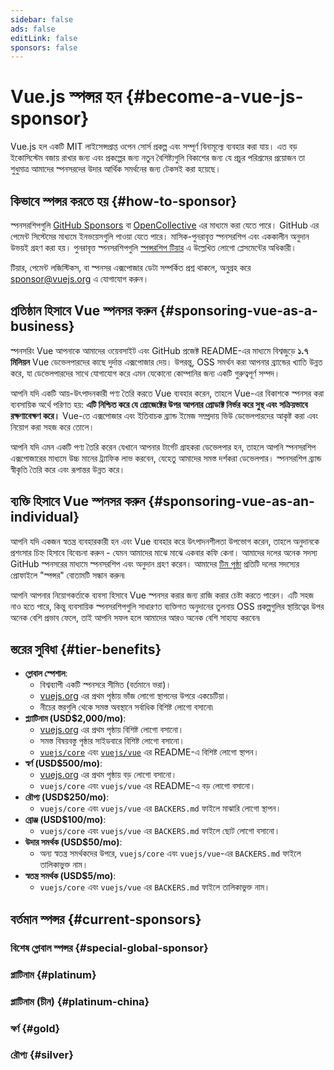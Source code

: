 ```yaml
---
sidebar: false
ads: false
editLink: false
sponsors: false
---
```


<script setup>
import SponsorsGroup from '@theme/components/SponsorsGroup.vue'
</script>

# Vue.js স্পন্সর হন {#become-a-vue-js-sponsor}

Vue.js হল একটি MIT লাইসেন্সপ্রাপ্ত ওপেন সোর্স প্রকল্প এবং সম্পূর্ণ বিনামূল্যে ব্যবহার করা যায়।
এত বড় ইকোসিস্টেম বজায় রাখার জন্য এবং প্রকল্পের জন্য নতুন বৈশিষ্ট্যগুলি বিকাশের জন্য যে প্রচুর পরিশ্রমের প্রয়োজন তা শুধুমাত্র আমাদের স্পনসরদের উদার আর্থিক সমর্থনের জন্য টেকসই করা হয়েছে।

## কিভাবে স্পন্সর করতে হয় {#how-to-sponsor}

স্পনসরশিপগুলি [GitHub Sponsors](https://github.com/sponsors/yyx990803) বা [OpenCollective](https://opencollective.com/vuejs) এর মাধ্যমে করা যেতে পারে। GitHub এর পেমেন্ট সিস্টেমের মাধ্যমে ইনভয়েসগুলি পাওয়া যেতে পারে। মাসিক-পুনরাবৃত্ত স্পনসরশিপ এবং এককালীন অনুদান উভয়ই গ্রহণ করা হয়। পুনরাবৃত্ত স্পনসরশিপগুলি [স্পন্সরশিপ টিয়ার](#tier-benefits) এ উল্লেখিত লোগো প্লেসমেন্টের অধিকারী।

টিয়ার, পেমেন্ট লজিস্টিকস, বা স্পনসর এক্সপোজার ডেটা সম্পর্কিত প্রশ্ন থাকলে, অনুগ্রহ করে [sponsor@vuejs.org](mailto:sponsor@vuejs.org) এ যোগাযোগ করুন।

## প্রতিষ্ঠান হিসাবে Vue স্পনসর করুন {#sponsoring-vue-as-a-business}

স্পনসরিং Vue আপনাকে আমাদের ওয়েবসাইট এবং GitHub প্রজেক্ট README-এর মাধ্যমে বিশ্বজুড়ে **১.৭ মিলিয়ন** Vue ডেভেলপারদের কাছে দুর্দান্ত এক্সপোজার দেয়। উপরন্তু, OSS সমর্থন করা আপনার ব্র্যান্ডের খ্যাতি উন্নত করে, যা ডেভেলপারদের সাথে যোগাযোগ করে এমন যেকোনো কোম্পানির জন্য একটি গুরুত্বপূর্ণ সম্পদ।

আপনি যদি একটি আয়-উৎপাদনকারী পণ্য তৈরি করতে Vue ব্যবহার করেন, তাহলে Vue-এর বিকাশকে স্পনসর করা ব্যবসায়িক অর্থে পরিণত হয়: **এটি নিশ্চিত করে যে প্রোজেক্টের উপর আপনার প্রোডাক্ট নির্ভর করে সুস্থ এবং সক্রিয়ভাবে রক্ষণাবেক্ষণ করে।** Vue-তে এক্সপোজার এবং ইতিবাচক ব্র্যান্ড ইমেজ সম্প্রদায় ভিউ ডেভেলপারদের আকৃষ্ট করা এবং নিয়োগ করা সহজ করে তোলে।

আপনি যদি এমন একটি পণ্য তৈরি করেন যেখানে আপনার টার্গেট গ্রাহকরা ডেভেলপার হন, তাহলে আপনি স্পনসরশিপ এক্সপোজারের মাধ্যমে উচ্চ মানের ট্র্যাফিক লাভ করবেন, যেহেতু আমাদের সমস্ত দর্শকরা ডেভেলপার। স্পনসরশিপ ব্র্যান্ড স্বীকৃতি তৈরি করে এবং রূপান্তর উন্নত করে।

## ব্যক্তি হিসাবে Vue স্পনসর করুন {#sponsoring-vue-as-an-individual}

আপনি যদি একজন স্বতন্ত্র ব্যবহারকারী হন এবং Vue ব্যবহার করে উৎপাদনশীলতা উপভোগ করেন, তাহলে অনুদানকে প্রশংসার চিহ্ন হিসাবে বিবেচনা করুন - যেমন আমাদের মাঝে মাঝে একবার কফি কেনা। আমাদের দলের অনেক সদস্য GitHub স্পনসরের মাধ্যমে স্পনসরশিপ এবং অনুদান গ্রহণ করেন। আমাদের [টিম পৃষ্ঠা](/about/team) প্রতিটি দলের সদস্যের প্রোফাইলে "স্পন্সর" বোতামটি সন্ধান করুন৷

আপনি আপনার নিয়োগকর্তাকে ব্যবসা হিসাবে Vue স্পনসর করার জন্য রাজি করার চেষ্টা করতে পারেন। এটি সহজ নাও হতে পারে, কিন্তু ব্যবসায়িক স্পনসরশিপগুলি সাধারণত ব্যক্তিগত অনুদানের তুলনায় OSS প্রকল্পগুলির স্থায়িত্বের উপর অনেক বেশি প্রভাব ফেলে, তাই আপনি সফল হলে আমাদের আরও অনেক বেশি সাহায্য করবেন৷

## স্তরের সুবিধা {#tier-benefits}

- **গ্লোবাল স্পেশাল**:
  - বিশ্বব্যাপী একটি স্পনসরে সীমিত (বর্তমানে ভরা)।
  - [vuejs.org](/) এর প্রথম পৃষ্ঠায় ভাঁজ লোগো স্থাপনের উপরে একচেটিয়া।
  - নীচের স্তরগুলি থেকে সমস্ত অবস্থানে সর্বাধিক বিশিষ্ট লোগো বসানো৷
- **প্ল্যাটিনাম (USD$2,000/mo)**:
  - [vuejs.org](/) এর প্রথম পৃষ্ঠায় বিশিষ্ট লোগো বসানো।
  - সমস্ত বিষয়বস্তু পৃষ্ঠার সাইডবারে বিশিষ্ট লোগো বসানো।
  - [`vuejs/core`](https://github.com/vuejs/core) এবং [`vuejs/vue`](https://github.com/vuejs/core) এর README-এ বিশিষ্ট লোগো স্থাপন।
- **স্বর্ণ (USD$500/mo)**:
  - [vuejs.org](/) এর প্রথম পৃষ্ঠায় বড় লোগো বসানো।
  - `vuejs/core` এবং `vuejs/vue` এর README-এ বড় লোগো বসানো।
- **রৌপ্য (USD$250/mo)**:
  - `vuejs/core` এবং `vuejs/vue` এর `BACKERS.md` ফাইলে মাঝারি লোগো স্থাপন।
- **ব্রোঞ্জ (USD$100/mo)**:
  - `vuejs/core` এবং `vuejs/vue` এর `BACKERS.md` ফাইলে ছোট লোগো বসানো।
- **উদার সমর্থক (USD$50/mo)**:
  - অন্য স্বতন্ত্র সমর্থকদের উপরে, `vuejs/core` এবং `vuejs/vue`-এর `BACKERS.md` ফাইলে তালিকাভুক্ত নাম।
- **স্বতন্ত্র সমর্থক (USD$5/mo)**:
  - `vuejs/core` এবং `vuejs/vue` এর `BACKERS.md` ফাইলে তালিকাভুক্ত নাম।

## বর্তমান স্পন্সর {#current-sponsors}

### বিশেষ গ্লোবাল স্পন্সর {#special-global-sponsor}

<SponsorsGroup tier="special" placement="page" />

### প্লাটিনাম {#platinum}

<SponsorsGroup tier="platinum" placement="page" />

### প্লাটিনাম (চীন) {#platinum-china}

<SponsorsGroup tier="platinum_china" placement="page" />

### স্বর্ণ {#gold}

<SponsorsGroup tier="gold" placement="page" />

### রৌপ্য {#silver}

<SponsorsGroup tier="silver" placement="page" />
